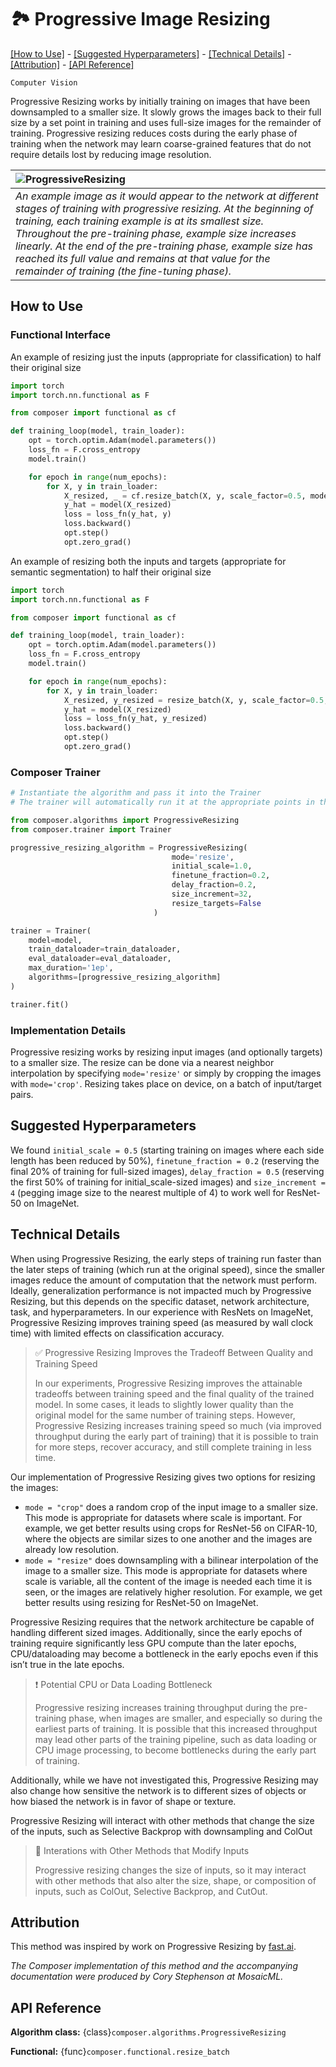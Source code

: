 # 🏞️ Progressive Image Resizing


[\[How to Use\]](#how-to-use) - [\[Suggested Hyperparameters\]](#suggested-hyperparameters) - [\[Technical Details\]](#technical-details) - [\[Attribution\]](#attribution) - [\[API Reference\]](#api-reference)

 `Computer Vision`

Progressive Resizing works by initially training on images that have been downsampled to a smaller size. It slowly grows the images back to their full size by a set point in training and uses full-size images for the remainder of training. Progressive resizing reduces costs during the early phase of training when the network may learn coarse-grained features that do not require details lost by reducing image resolution.

| ![ProgressiveResizing](../_images/progressive_resizing_vision.png) |
|:--|
|*An example image as it would appear to the network at different stages of training with progressive resizing. At the beginning of training, each training example is at its smallest size. Throughout the pre-training phase, example size increases linearly. At the end of the pre-training phase, example size has reached its full value and remains at that value for the remainder of training (the fine-tuning phase).*|

## How to Use

### Functional Interface

An example of resizing just the inputs (appropriate for classification) to half their original size
```python
import torch
import torch.nn.functional as F

from composer import functional as cf

def training_loop(model, train_loader):
    opt = torch.optim.Adam(model.parameters())
    loss_fn = F.cross_entropy
    model.train()

    for epoch in range(num_epochs):
        for X, y in train_loader:
            X_resized, _ = cf.resize_batch(X, y, scale_factor=0.5, mode='resize', resize_targets=False)
            y_hat = model(X_resized)
            loss = loss_fn(y_hat, y)
            loss.backward()
            opt.step()
            opt.zero_grad()
```

An example of resizing both the inputs and targets (appropriate for semantic segmentation) to half their original size
```python
import torch
import torch.nn.functional as F

from composer import functional as cf

def training_loop(model, train_loader):
    opt = torch.optim.Adam(model.parameters())
    loss_fn = F.cross_entropy
    model.train()

    for epoch in range(num_epochs):
        for X, y in train_loader:
            X_resized, y_resized = resize_batch(X, y, scale_factor=0.5, mode='resize', resize_targets=True)
            y_hat = model(X_resized)
            loss = loss_fn(y_hat, y_resized)
            loss.backward()
            opt.step()
            opt.zero_grad()
```

### Composer Trainer

<!--pytest.mark.gpu-->
<!--
```python
from torch.utils.data import DataLoader
from tests.common import RandomImageDataset, SimpleConvModel

model = SimpleConvModel()
train_dataloader = DataLoader(RandomImageDataset())
eval_dataloader = DataLoader(RandomImageDataset())
```
-->
<!--pytest-codeblocks:cont-->
```python
# Instantiate the algorithm and pass it into the Trainer
# The trainer will automatically run it at the appropriate points in the training loop

from composer.algorithms import ProgressiveResizing
from composer.trainer import Trainer

progressive_resizing_algorithm = ProgressiveResizing(
                                    mode='resize',
                                    initial_scale=1.0,
                                    finetune_fraction=0.2,
                                    delay_fraction=0.2,
                                    size_increment=32,
                                    resize_targets=False
                                )

trainer = Trainer(
    model=model,
    train_dataloader=train_dataloader,
    eval_dataloader=eval_dataloader,
    max_duration='1ep',
    algorithms=[progressive_resizing_algorithm]
)

trainer.fit()
```

### Implementation Details

Progressive resizing works by resizing input images (and optionally targets) to a smaller size. The resize can be done via a nearest neighbor interpolation by specifying `mode='resize'` or simply by cropping the images with `mode='crop'`. Resizing takes place on device, on a batch of input/target pairs.

## Suggested Hyperparameters

We found `initial_scale = 0.5` (starting training on images where each side length has been reduced by 50%), `finetune_fraction = 0.2` (reserving the final 20% of training for full-sized images),
`delay_fraction = 0.5` (reserving the first 50% of training for initial\_scale-sized images) and `size_increment = 4` (pegging image size to the nearest multiple of 4) to work well for ResNet-50 on ImageNet.

## Technical Details

When using Progressive Resizing, the early steps of training run faster than the later steps of training (which run at the original speed), since the smaller images reduce the amount of computation that the network must perform.
Ideally, generalization performance is not impacted much by Progressive Resizing, but this depends on the specific dataset, network architecture, task, and hyperparameters.
In our experience with ResNets on ImageNet, Progressive Resizing improves training speed (as measured by wall clock time) with limited effects on classification accuracy.

> ✅ Progressive Resizing Improves the Tradeoff Between Quality and Training Speed
>
> In our experiments, Progressive Resizing improves the attainable tradeoffs between training speed and the final quality of the trained model.
> In some cases, it leads to slightly lower quality than the original model for the same number of training steps.
> However, Progressive Resizing increases training speed so much (via improved throughput during the early part of training) that it is possible to train for more steps, recover accuracy, and still complete training in less time.

Our implementation of Progressive Resizing gives two options for resizing the images:
* `mode = "crop"` does a random crop of the input image to a smaller size. This mode is appropriate for datasets where scale is important. For example, we get better results using crops for ResNet-56 on CIFAR-10, where the objects are similar sizes to one another and the images are already low resolution.
* `mode = "resize"` does downsampling with a bilinear interpolation of the image to a smaller size. This mode is appropriate for datasets where scale is variable, all the content of the image is needed each time it is seen, or the images are relatively higher resolution. For example, we get better results using resizing for ResNet-50 on ImageNet.

Progressive Resizing requires that the network architecture be capable of handling different sized images. Additionally, since the early epochs of training require significantly less GPU compute than the later epochs, CPU/dataloading may become a bottleneck in the early epochs even if this isn’t true in the late epochs.

> ❗ Potential CPU or Data Loading Bottleneck
>
> Progressive resizing increases training throughput during the pre-training phase, when images are smaller, and especially so during the earliest parts of training.
> It is possible that this increased throughput may lead other parts of the training pipeline, such as data loading or CPU image processing, to become bottlenecks during the early part of training.

Additionally, while we have not investigated this, Progressive Resizing may also change how sensitive the network is to different sizes of objects or how biased the network is in favor of shape or texture.

Progressive Resizing will interact with other methods that change the size of the inputs, such as Selective Backprop with downsampling and ColOut

> 🚧 Interations with Other Methods that Modify Inputs
>
> Progressive resizing changes the size of inputs, so it may interact with other methods that also alter the size, shape, or composition of inputs, such as ColOut, Selective Backprop, and CutOut.

## Attribution

This method was inspired by work on Progressive Resizing by [fast.ai](https://github.com/fastai/fastbook/blob/780b76bef3127ce5b64f8230fce60e915a7e0735/07_sizing_and_tta.ipynb).

*The Composer implementation of this method and the accompanying documentation were produced by Cory Stephenson at MosaicML.*

## API Reference

**Algorithm class:** {class}`composer.algorithms.ProgressiveResizing`

**Functional:** {func}`composer.functional.resize_batch`
